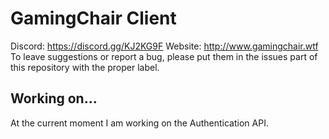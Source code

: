 # GamingChair Client
Discord: https://discord.gg/KJ2KG9F
Website: http://www.gamingchair.wtf
To leave suggestions or report a bug, please put them in the issues part of this repository with the proper label.

## Working on...
At the current moment I am working on the Authentication API.
